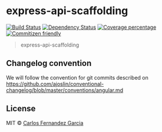 # express-api-scaffolding
[![Build Status][travis-image]][travis-url] [![Dependency Status][daviddm-image]][daviddm-url] [![Coverage percentage][coveralls-image]][coveralls-url][![Commitizen friendly][commitizen-image]][commitizen-url]

> express-api-scaffolding

## Changelog convention
We will follow the convention for git commits described on https://github.com/ajoslin/conventional-changelog/blob/master/conventions/angular.md

## License

MIT © [Carlos Fernandez Garcia](LICENSE)


[travis-image]: https://travis-ci.org/carlosvillademor/express-api-scaffolding.svg?branch=master
[travis-url]: https://travis-ci.org/carlosvillademor/express-api-scaffolding
[daviddm-image]: https://david-dm.org/carlosvillademor/express-api-scaffolding.svg?theme=shields.io
[daviddm-url]: https://david-dm.org/carlosvillademor/express-api-scaffolding
[coveralls-image]: https://coveralls.io/repos/carlosvillademor/express-api-scaffolding/badge.svg
[coveralls-url]: https://coveralls.io/r/carlosvillademor/express-api-scaffolding
[commitizen-image]: https://img.shields.io/badge/commitizen-friendly-brightgreen.svg
[commitizen-url]: http://commitizen.github.io/cz-cli/
